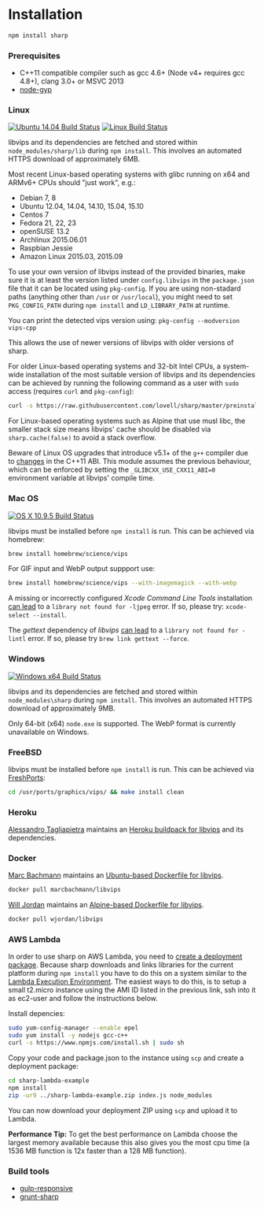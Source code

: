 # Installation

```sh
npm install sharp
```

### Prerequisites

* C++11 compatible compiler such as gcc 4.6+ (Node v4+ requires gcc 4.8+), clang 3.0+ or MSVC 2013
* [node-gyp](https://github.com/TooTallNate/node-gyp#installation)

### Linux

[![Ubuntu 14.04 Build Status](https://travis-ci.org/lovell/sharp.png?branch=master)](https://travis-ci.org/lovell/sharp)
[![Linux Build Status](https://circleci.com/gh/lovell/sharp.svg?style=svg&circle-token=6cb6d1d287a51af83722b19ed8885377fbc85e5c)](https://circleci.com/gh/lovell/sharp)

libvips and its dependencies are fetched and stored within `node_modules/sharp/lib` during `npm install`.
This involves an automated HTTPS download of approximately 6MB.

Most recent Linux-based operating systems with glibc running on x64 and ARMv6+ CPUs should "just work", e.g.:

* Debian 7, 8
* Ubuntu 12.04, 14.04, 14.10, 15.04, 15.10
* Centos 7
* Fedora 21, 22, 23
* openSUSE 13.2
* Archlinux 2015.06.01
* Raspbian Jessie
* Amazon Linux 2015.03, 2015.09

To use your own version of libvips instead of the provided binaries, make sure it is
at least the version listed under `config.libvips` in the `package.json` file that it
can be located using `pkg-config`. If you are using non-stadard paths (anything other
than `/usr` or `/usr/local`), you might need to set `PKG_CONFIG_PATH` during `npm install`
and `LD_LIBRARY_PATH` at runtime.

You can print the detected vips version using: `pkg-config --modversion vips-cpp`

This allows the use of newer versions of libvips with older versions of sharp.

For older Linux-based operating systems and 32-bit Intel CPUs,
a system-wide installation of the most suitable version of
libvips and its dependencies can be achieved by running
the following command as a user with `sudo` access
(requires `curl` and `pkg-config`):

```sh
curl -s https://raw.githubusercontent.com/lovell/sharp/master/preinstall.sh | sudo bash -
```

For Linux-based operating systems such as Alpine that use musl libc,
the smaller stack size means libvips' cache should be disabled
via `sharp.cache(false)` to avoid a stack overflow.

Beware of Linux OS upgrades that introduce v5.1+ of the `g++` compiler due to
[changes](https://gcc.gnu.org/onlinedocs/libstdc++/manual/using_dual_abi.html)
in the C++11 ABI.
This module assumes the previous behaviour, which can be enforced by setting the
`_GLIBCXX_USE_CXX11_ABI=0` environment variable at libvips' compile time.

### Mac OS

[![OS X 10.9.5 Build Status](https://travis-ci.org/lovell/sharp.png?branch=master)](https://travis-ci.org/lovell/sharp)

libvips must be installed before `npm install` is run.
This can be achieved via homebrew:

```sh
brew install homebrew/science/vips
```

For GIF input and WebP output suppport use:

```sh
brew install homebrew/science/vips --with-imagemagick --with-webp
```

A missing or incorrectly configured _Xcode Command Line Tools_ installation
[can lead](https://github.com/lovell/sharp/issues/80) to a
`library not found for -ljpeg` error.
If so, please try: `xcode-select --install`.

The _gettext_ dependency of _libvips_
[can lead](https://github.com/lovell/sharp/issues/9)
to a `library not found for -lintl` error.
If so, please try `brew link gettext --force`.

### Windows

[![Windows x64 Build Status](https://ci.appveyor.com/api/projects/status/pgtul704nkhhg6sg)](https://ci.appveyor.com/project/lovell/sharp)

libvips and its dependencies are fetched and stored within `node_modules\sharp` during `npm install`.
This involves an automated HTTPS download of approximately 9MB.

Only 64-bit (x64) `node.exe` is supported.
The WebP format is currently unavailable on Windows.

### FreeBSD

libvips must be installed before `npm install` is run.
This can be achieved via [FreshPorts](https://www.freshports.org/graphics/vips/):

```sh
cd /usr/ports/graphics/vips/ && make install clean
```

### Heroku

[Alessandro Tagliapietra](https://github.com/alex88) maintains an
[Heroku buildpack for libvips](https://github.com/alex88/heroku-buildpack-vips)
and its dependencies.

### Docker

[Marc Bachmann](https://github.com/marcbachmann) maintains an
[Ubuntu-based Dockerfile for libvips](https://github.com/marcbachmann/dockerfile-libvips).

```sh
docker pull marcbachmann/libvips
```

[Will Jordan](https://github.com/wjordan) maintains an
[Alpine-based Dockerfile for libvips](https://github.com/wjordan/dockerfile-libvips).

```sh
docker pull wjordan/libvips
```

### AWS Lambda

In order to use sharp on AWS Lambda, you need to [create a deployment package](http://docs.aws.amazon.com/lambda/latest/dg/nodejs-create-deployment-pkg.html). Because sharp
downloads and links libraries for the current platform during `npm install` you have to
do this on a system similar to the [Lambda Execution Environment](http://docs.aws.amazon.com/lambda/latest/dg/current-supported-versions.html). The easiest ways to do this, is to setup a
small t2.micro instance using the AMI ID listed in the previous link, ssh into it as ec2-user
and follow the instructions below.

Install depencies:

```sh
sudo yum-config-manager --enable epel
sudo yum install -y nodejs gcc-c++
curl -s https://www.npmjs.com/install.sh | sudo sh
```

Copy your code and package.json to the instance using `scp` and create a deployment package:

```sh
cd sharp-lambda-example
npm install
zip -ur9 ../sharp-lambda-example.zip index.js node_modules
```

You can now download your deployment ZIP using `scp` and upload it to Lambda.

**Performance Tip:** To get the best performance on Lambda choose the largest memory available because this also gives you the most cpu time (a 1536 MB function is 12x faster than a 128 MB function).

### Build tools

* [gulp-responsive](https://www.npmjs.com/package/gulp-responsive)
* [grunt-sharp](https://www.npmjs.com/package/grunt-sharp)
